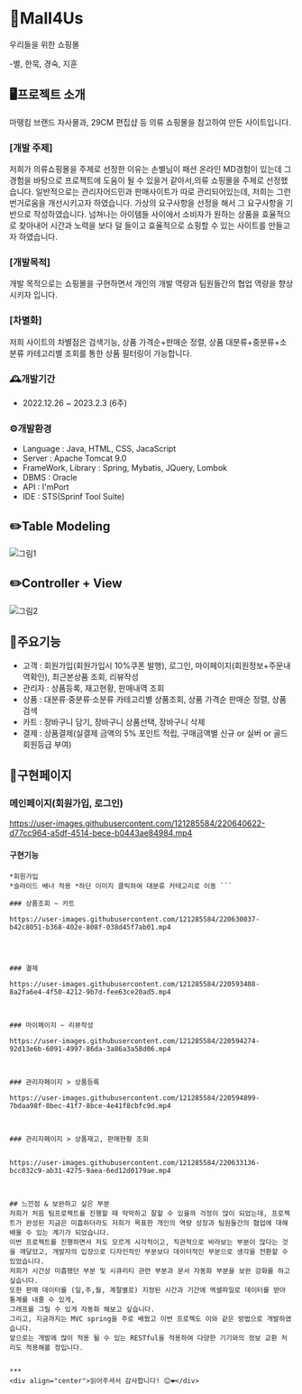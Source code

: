 # 👗Mall4Us 
우리들을 위한 쇼핑몰

-별, 한묵, 경숙, 지훈

## 🖥️프로젝트 소개
마뗑킴 브랜드 자사몰과, 29CM 편집샵 등 의류 쇼핑몰을 참고하여 만든 사이트입니다.


### [개발 주제]

저희가 의류쇼핑몰을 주제로 선정한 이유는 손별님이 패션 온라인 MD경험이 있는데 그 경험을 바탕으로 프로젝트에 도움이 될 수 있을거 같아서,의류 쇼핑몰을 주제로 선정했습니다.
일반적으로는 관리자어드민과 판매사이트가 따로 관리되어있는데, 저희는 그런 번거로움을 개선시키고자 하였습니다.
가상의 요구사항을 선정을 해서 그 요구사항을 기반으로 작성하였습니다.
넘쳐나는 아이템들 사이에서 소비자가 원하는 상품을 효율적으로 찾아내어 시간과 노력을 보다 덜 들이고 효율적으로 쇼핑할 수 있는 사이트를 만들고자 하였습니다.


### [개발목적]
개발 목적으로는 쇼핑몰을 구현하면서 개인의 개발 역량과 팀원들간의 협업 역량을 향상시키자 입니다.

### [차별화]
저희 사이트의 차별점은 검색기능, 상품 가격순+판매순 정렬, 상품 대분류+중분류+소분류 카테고리별 조회를 통한 상품 필터링이 가능합니다.



### 🕰️개발기간
- 2022.12.26 ~ 2023.2.3 (6주)

### ⚙️개발환경
- Language : Java, HTML, CSS, JacaScript
- Server : Apache Tomcat 9.0
- FrameWork, Library : Spring, Mybatis, JQuery, Lombok
- DBMS : Oracle
- API : I'mPort
- IDE : STS(Sprinf Tool Suite)


## ✏️Table Modeling
![그림1](https://user-images.githubusercontent.com/121285584/220585585-35f6e546-9f97-4d86-8b9c-3467deefbd7f.png)

## ✏️Controller + View
![그림2](https://user-images.githubusercontent.com/121285584/220586394-6f0e6751-37e0-41dc-9393-bd3beaacad92.png)



## 📌주요기능
- 고객 : 회원가입(회원가입시 10%쿠폰 발행), 로그인, 마이페이지(회원정보+주문내역확인), 최근본상품 조회, 리뷰작성
- 관리자 : 상품등록, 재고현황, 판매내역 조회
- 상품 : 대분류·중분류·소분류 카테고리별 상품조회, 상품 가격순 판매순 정렬, 상품검색
- 카트 : 장바구니 담기, 장바구니 상품선택, 장바구니 삭제
- 결제 : 상품결제(실결제 금액의 5% 포인트 적립, 구매금액별 신규 or 실버 or 골드 회원등급 부여)


## 📄구현페이지
### 메인페이지(회원가입, 로그인)
https://user-images.githubusercontent.com/121285584/220640622-d77cc964-a5df-4514-bece-b0443ae84984.mp4



#### 구현기능
```*로그인
*회원가입
*슬라이드 배너 적용 *하단 이미지 클릭하여 대분류 카테고리로 이동 ```

### 상품조회 ~ 카트

https://user-images.githubusercontent.com/121285584/220630037-b42c8051-b368-402e-808f-038d45f7ab01.mp4




### 결제

https://user-images.githubusercontent.com/121285584/220593408-8a2fa6e4-4f50-4212-9b7d-fee63ce20ad5.mp4



### 마이페이지 ~ 리뷰작성

https://user-images.githubusercontent.com/121285584/220594274-92d13e6b-6091-4997-86da-3a86a3a58d06.mp4



### 관리자페이지 > 상품등록

https://user-images.githubusercontent.com/121285584/220594899-7bdaa98f-8bec-41f7-8bce-4e41f8cbfc9d.mp4



### 관리자페이지 > 상품재고, 판매현황 조회


https://user-images.githubusercontent.com/121285584/220633136-bcc032c9-ab31-4275-9aea-6ed12d0179ae.mp4



## 느낀점 & 보완하고 싶은 부분
저희가 처음 팀프로젝트를 진행할 때 막막하고 잘할 수 있을까 걱정이 많이 되었는데, 프로젝트가 완성된 지금은 미흡하더라도 저희가 목표한 개인의 역량 성장과 팀원들간의 협업에 대해 배울 수 있는 계기가 되었습니다.
이번 프로젝트를 진행하면서 저도 모르게 시각적이고, 직관적으로 바라보는 부분이 많다는 것을 깨달았고, 개발자의 입장으로 디자인적인 부분보다 데이터적인 부분으로 생각을 전환할 수 있었습니다.
저희가 시간상 미흡했던 부분 및 시큐리티 관련 부분과 문서 자동화 부분을 보완 강화를 하고 싶습니다.
또한 판매 데이터를 (일,주,월, 계절별로) 지정된 시간과 기간에 엑셀파일로 데이터를 받아  통계를 내줄 수 있게, 
그래프를 그릴 수 있게 자동화 해보고 싶습니다.
그리고, 지금까지는 MVC spring을 주로 배웠고 이번 프로젝도 이와 같은 방법으로 개발하였습니다. 
앞으로는 개발에 많이 적용 될 수 있는 RESTful을 적용하여 다양한 기기와의 정보 교환 처리도 적용해볼 정입니다.


***
<div align="center">읽어주셔서 감사합니다! 😊❤️</div>
